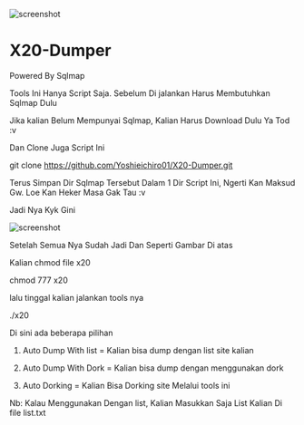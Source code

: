![screenshot](https://image.ibb.co/eKkJJd/02.png)
# X20-Dumper
Powered By Sqlmap

Tools Ini Hanya Script Saja. Sebelum Di jalankan Harus Membutuhkan Sqlmap Dulu

Jika kalian Belum Mempunyai Sqlmap, Kalian Harus Download Dulu Ya Tod :v

Dan Clone Juga Script Ini

git clone https://github.com/Yoshieichiro01/X20-Dumper.git

Terus Simpan Dir Sqlmap Tersebut Dalam 1 Dir Script Ini, Ngerti Kan Maksud Gw. Loe Kan Heker Masa Gak Tau :v

Jadi Nya Kyk Gini

![screenshot](https://preview.ibb.co/b099ry/01.png)

Setelah Semua Nya Sudah Jadi Dan Seperti Gambar Di atas

Kalian chmod file x20

chmod 777 x20

lalu tinggal kalian jalankan tools nya

./x20

Di sini ada beberapa pilihan

1. Auto Dump With list = Kalian bisa dump dengan list site kalian

2. Auto Dump With Dork = Kalian bisa dump dengan menggunakan dork

3. Auto Dorking = Kalian Bisa Dorking site Melalui tools ini

Nb: Kalau Menggunakan Dengan list, Kalian Masukkan Saja List Kalian Di file list.txt
